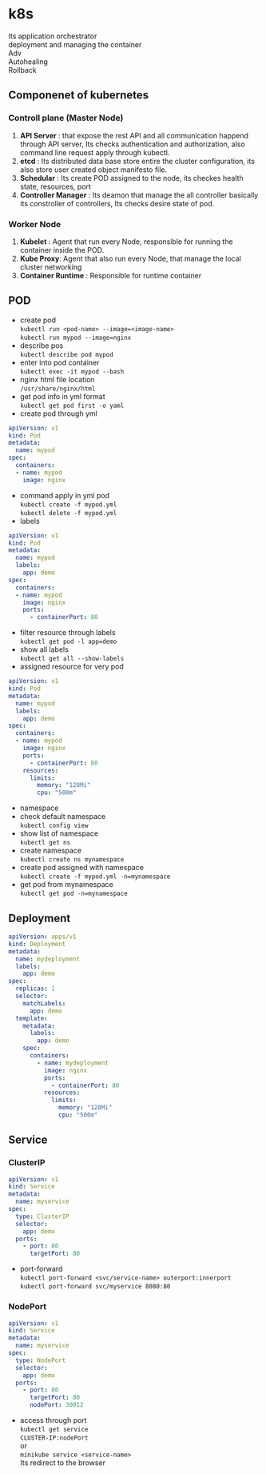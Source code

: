 # k8s

Its application orchestrator\
deployment and managing the container\
Adv\
Autohealing\
Rollback

## Componenet of kubernetes
 ### Controll plane (Master Node)
 1. **API Server** : that expose the rest API and all communication happend through API server, Its checks authentication and authorization, also command line request apply through kubectl.
 2. **etcd** : Its distributed data base store entire the cluster configuration, its also store user created object manifesto file.
 3. **Schedular** : Its create POD assigned to the node, its checkes health state, resources, port
 4. **Controller Manager** : Its deamon that manage the all controller basically its constroller of controllers, Its checks desire state of pod.
 ### Worker Node  
 1. **Kubelet** : Agent that run every Node, responsible for running the container inside the POD.
 2. **Kube Proxy**: Agent that also run every Node, that manage the local cluster networking 
 3. **Container Runtime** : Responsible for runtime container
  
  
 
## POD
+ create pod\
`kubectl run <pod-name> --image=<image-name>`\
`kubectl run mypod --image=nginx`
+ describe pos\
`kubectl describe pod mypod`
+ enter into pod container\
`kubectl exec -it mypod --bash`
+ nginx html file location\
`/usr/share/nginx/html`
+ get pod info in yml format\
`kubectl get pod first -o yaml`
+ create pod through yml
```yml
apiVersion: v1
kind: Pod
metadata:
  name: mypod
spec:
  containers:
  - name: mypod
    image: nginx
```          
+ command apply in yml pod\
`kubectl create -f mypod.yml`\
`kubectl delete -f mypod.yml`
+ labels 
```yml
apiVersion: v1
kind: Pod
metadata:
  name: mypod
  labels:
    app: demo
spec:
  containers:
  - name: mypod
    image: nginx
    ports:
      - containerPort: 80
```
+ filter resource through labels\
`kubectl get pod -l app=demo`
+ show all labels\
`kubectl get all --show-labels`
+ assigned resource for very pod
```yml
apiVersion: v1
kind: Pod
metadata:
  name: mypod
  labels:
    app: demo
spec:
  containers:
  - name: mypod
    image: nginx
    ports:
      - containerPort: 80
    resources:
      limits:  
        memory: "128Mi"
        cpu: "500m" 
```
+ namespace
+ check default namespace\
`kubectl config view`
+ show list of namespace\
`kubectl get ns`
+ create namespace\
`kubectl create ns mynamespace`
+ create pod assigned with namespace\
`kubectl create -f mypod.yml -n=mynamespace`
+ get pod from mynamespace\
`kubectl get pod -n=mynamespace`

## Deployment
```yml
apiVersion: apps/v1
kind: Deployment
metadata:
  name: mydeployment
  labels:
    app: demo
spec:
  replicas: 1
  selector:
    matchLabels:
      app: demo
  template:
    metadata:
      labels:
        app: demo
    spec:
      containers:
        - name: mydeployment
          image: nginx
          ports:
            - containerPort: 80
          resources:
            limits:
              memory: "128Mi"
              cpu: "500m"
```
## Service
### ClusterIP
```yml
apiVersion: v1
kind: Service
metadata:
  name: myservice
spec:
  type: ClusterIP
  selector:
    app: demo
  ports:
    - port: 80
      targetPort: 80 
```
+ port-forward\
`kubectl port-forward <svc/service-name> outerport:innerport`\
`kubectl port-forward svc/myservice 8080:80`
### NodePort
```yml
apiVersion: v1
kind: Service
metadata:
  name: myservice
spec:
  type: NodePort
  selector:
    app: demo
  ports:
    - port: 80
      targetPort: 80
      nodePort: 30012  
```
+ access through port\
`kubectl get service`\
`CLUSTER-IP:nodePort`\
or\
`minikube service <service-name>`\
Its redirect to the browser

